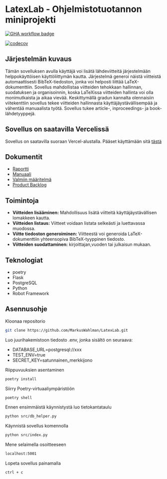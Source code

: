 # LatexLab - Ohjelmistotuotannon miniprojekti

[![GHA workflow badge](https://github.com/MarkusWahlman/LatexLab/workflows/CI/badge.svg)](https://github.com/MarkusWahlman/LatexLab/actions)

[![codecov](https://codecov.io/github/MarkusWahlman/LatexLab/graph/badge.svg?token=dABPpxln2N)](https://codecov.io/github/MarkusWahlman/LatexLab)

## Järjestelmän kuvaus

Tämän sovelluksen avulla käyttäjä voi lisätä lähdeviitteitä järjestelmään helppokäyttöisen käyttöliittymän kautta. Järjestelmä generoi näistä viitteistä automaattisesti BibTeX-tiedoston, jonka voi helposti liittää LaTeX-dokumenttiin. Sovellus mahdollistaa viitteiden tehokkaan hallinnan, suodatuksen ja organisoinnin, koska LaTeXissa viitteiden hallinta voi olla monimutkaista ja aikaa vievää. Keskittymällä gradun kannalta olennaisiin viitekenttiin sovellus tekee viitteiden hallinnasta käyttäjäystävällisempää ja vähentää manuaalista työtä. Sovellus tukee article-, inproceedings- ja book-lähdetyyppejä.

## Sovellus on saatavilla Vercelissä

Sovellus on saatavilla suoraan Vercel-alustalla. Pääset käyttämään sitä [tästä](https://latex-lab.vercel.app)

## Dokumentit

- [Raportti](docs/loppuraportti.md)
- [Manuaali](docs/manuaali.md)
- [Valmiin määritelmä](docs/definitionOfDone.md)
- [Product Backlog](https://docs.google.com/spreadsheets/d/1z1sriGN7_VkhWK3ftrvxO8W_lWaIzaeMN91lBrkc4Ag/edit?gid=1#gid=1)

## Toimintoja

- **Viitteiden lisääminen:** Mahdollisuus lisätä viitteitä käyttäjäystävällisen lomakkeen kautta.
- **Viitteiden listaus:** Viitteet voidaan listata selkeästi ja luettavassa muodossa.
- **Viitte tiedoston generoiminen:** Viitteestä voi generoida LaTeX-dokumenttiin yhteensopiva BibTeX-tyyppinen tiedosto.
- **Viitteiden suodattaminen:** kirjoittajan,vuoden tai julkaisun mukaan.

## Teknologiat

- poetry
- Flask
- PostgreSQL
- Python
- Robot Framework

## Asennusohje

Kloonaa repositorio

```bash
git clone https://github.com/MarkusWahlman/LatexLab.git
```

Luo juurihakemistoon tiedosto .env, jonka sisältö on seuraava:

- DATABASE_URL=postgresql://xxx
- TEST_ENV=true
- SECRET_KEY=satunnainen_merkkijono

Riippuvuuksien asentaminen

```bash
poetry install
```

Siirry Poetry-virtuaaliympäristöön

```bash
poetry shell
```

Ennen ensimmäistä käynnistystä luo tietokantataulu

```bash
python src/db_helper.py
```

Käynnistä sovellus komennolla

```bash
python src/index.py
```

Mene selaimella osoitteeseen

```bash
localhost:5001
```

Lopeta sovellus painamalla

```bash
ctrl + c
```
